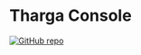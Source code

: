 # Tharga Console

[![GitHub repo](https://img.shields.io/github/repo-size/Tharga/Console?style=flat&logo=github&logoColor=red&label=Repo)](https://github.com/Tharga/Console)
